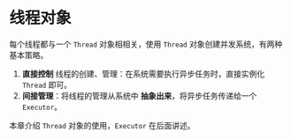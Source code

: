 # 线程对象

每个线程都与一个 `Thread` 对象相相关，使用 `Thread` 对象创建并发系统，有两种基本策略。

1. **直接控制** 线程的创建、管理：在系统需要执行异步任务时，直接实例化 `Thread` 即可。
2. **间接管理**：将线程的管理从系统中 **抽象出来**，将异步任务传递给一个 `Executor`。

本章介绍 `Thread` 对象的使用，`Executor` 在后面讲述。
